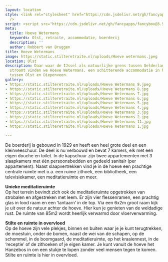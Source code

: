 ```yaml
---
layout: location
style: <link rel="stylesheet" href="https://cdn.jsdelivr.net/gh/fancyapps/fancybox@3.5.7/dist/jquery.fancybox.min.css"
  />
script: <script src="https://cdn.jsdelivr.net/gh/fancyapps/fancybox@3.5.7/dist/jquery.fancybox.min.js"></script>
meta:
  title: Hoeve Wetermans
  keywords: Olst, retraite, accommodatie, boerderij
  description: ''
  author: Robbert van Bruggen
title: Hoeve Wetermans
image: https://static.stilteretraite.nl/uploads/Hoeve wetermans.jpeg
location: Olst
description: Daar waar de IJssel als natuurlijke grens tussen Gelderland en Overijssel
  stroomt vinden we Hoeve Wetermans, een schitterende accommodatie in het buitengebied
  tussen Olst en Diepenveen.
gallery:
- https://static.stilteretraite.nl/uploads/Hoeve Wetermans 9.jpeg
- https://static.stilteretraite.nl/uploads/Hoeve Wetermans 8.jpg
- https://static.stilteretraite.nl/uploads/Hoeve Wetermans 7.jpg
- https://static.stilteretraite.nl/uploads/Hoeve Wetermans 6.jpg
- https://static.stilteretraite.nl/uploads/Hoeve Wetermans 5.jpg
- https://static.stilteretraite.nl/uploads/Hoeve Wetermans 4.jpg
- https://static.stilteretraite.nl/uploads/Hoeve Wetermans 3.jpg
- https://static.stilteretraite.nl/uploads/Hoeve Wetermans 2.jpg
- https://static.stilteretraite.nl/uploads/Hoeve Wetermans 11.jpg
- https://static.stilteretraite.nl/uploads/Hoeve Wetermans 1.jpg

---
```

De boerderij is gebouwd in 1929 en heeft een heel grote deel en een kleinveeschuur. De deel is nu verbouwd en bevat 7 kamers, elk met een eigen douche en toilet. In de kapschuur zijn twee appartementen met 3 slaapkamers met één persoonsbedden en gedeeld sanitair (per appartement). Naast slaapvertrekken vind je in de hoeve een prachtige centrale ruimte met o.a. een ruime zithoek, een bibliotheek, een televisiekamer, een meditatieruimte en meer.

**Unieke meditatieruimte**  
Op het terrein bevindt zich ook de meditatieruimte opgetrokken van strobalen en afgestreken met leem. Er zijn vier flessenramen, een prachtig glas in lood raam en een ‘lantaarn’ in de top. Via een 6x2m groot raam kijk je uit over de natuur achter de hoeve. Hier kun je genieten van de weldadige rust. De ruimte van 85m2 wordt heerlijk verwarmd door vloerverwarming.

**Stilte en ruimte in overvloed**  
Op de hoeve zijn vele plekjes, binnen en buiten waar je je kunt terugtrekken, de moestuin, onder de bomen, naast de wei van de schapen, op de schommel, in de boomgaard, de meditatieruimte, op het kraaiennest, in de ‘receptie’ of de zithoeken of je eigen kamer. Je kunt vanuit de hoeve het Hanzebos in om een stukje te lopen zonder veel mensen tegen te komen. Stilte en ruimte is hier in overvloed.